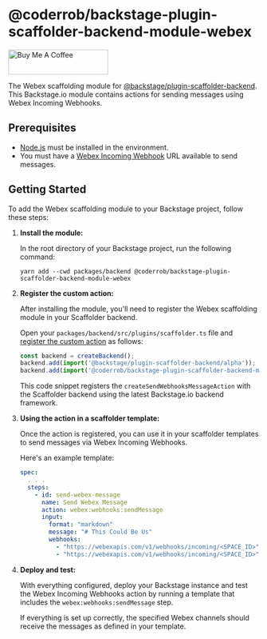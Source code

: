 # @coderrob/backstage-plugin-scaffolder-backend-module-webex

<a href="https://www.buymeacoffee.com/coderrob" target="_blank"><img src="https://cdn.buymeacoffee.com/buttons/v2/default-white.png" alt="Buy Me A Coffee" style="height: 50px !important;width: 200px !important;" ></a>

The Webex scaffolding module for [@backstage/plugin-scaffolder-backend](https://www.npmjs.com/package/@backstage/plugin-scaffolder-backend). This Backstage.io module contains actions for sending messages using Webex Incoming Webhooks.

## Prerequisites

- [Node.js](https://nodejs.org/en/download) must be installed in the environment.
- You must have a [Webex Incoming Webhook](https://www.google.com/url?sa=t&source=web&rct=j&opi=89978449&url=https://apphub.webex.com/applications/incoming-webhooks-cisco-systems-38054-23307-75252) URL available to send messages.

## Getting Started

To add the Webex scaffolding module to your Backstage project, follow these steps:

1. **Install the module:**

   In the root directory of your Backstage project, run the following command:

   ```shell
   yarn add --cwd packages/backend @coderrob/backstage-plugin-scaffolder-backend-module-webex
   ```

1. **Register the custom action:**

   After installing the module, you'll need to register the Webex scaffolding module in your Scaffolder backend.

   Open your `packages/backend/src/plugins/scaffolder.ts` file and [register the custom action](https://backstage.io/docs/features/software-templates/writing-custom-actions/#registering-custom-actions) as follows:

   ```typescript
   const backend = createBackend();
   backend.add(import('@backstage/plugin-scaffolder-backend/alpha'));
   backend.add(import('@coderrob/backstage-plugin-scaffolder-backend-module-webex'));
   ```

   This code snippet registers the `createSendWebhooksMessageAction` with the Scaffolder backend using the latest Backstage.io backend framework.

1. **Using the action in a scaffolder template:**

   Once the action is registered, you can use it in your scaffolder templates to send messages via Webex Incoming Webhooks.

   Here's an example template:

   ```yaml
   spec:
     . . .
     steps:
       - id: send-webex-message
         name: Send Webex Message
         action: webex:webhooks:sendMessage
         input:
           format: "markdown"
           message: "# This Could Be Us"
           webhooks:
             - "https://webexapis.com/v1/webhooks/incoming/<SPACE_ID>"
             - "https://webexapis.com/v1/webhooks/incoming/<SPACE_ID>" # optional ability to message multiple spaces
   ```

1. **Deploy and test:**

   With everything configured, deploy your Backstage instance and test the Webex Incoming Webhooks action by running a template that includes the `webex:webhooks:sendMessage` step.

   If everything is set up correctly, the specified Webex channels should receive the messages as defined in your template.

